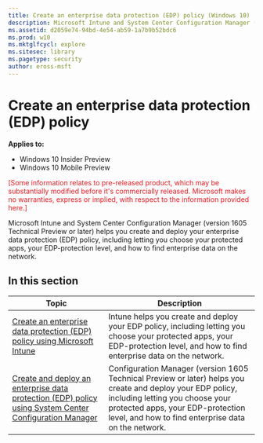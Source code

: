 ```yaml
---
title: Create an enterprise data protection (EDP) policy (Windows 10)
description: Microsoft Intune and System Center Configuration Manager (version 1605 Technical Preview or later) helps you create and deploy your enterprise data protection (EDP) policy, including letting you choose your protected apps, your EDP-protection level, and how to find enterprise data on the network.
ms.assetid: d2059e74-94bd-4e54-ab59-1a7b9b52bdc6
ms.prod: w10
ms.mktglfcycl: explore
ms.sitesec: library
ms.pagetype: security
author: eross-msft
---
```


# Create an enterprise data protection (EDP) policy
**Applies to:**

-   Windows 10 Insider Preview
-   Windows 10 Mobile Preview

<span style="color:#ED1C24;">[Some information relates to pre-released product, which may be substantially modified before it's commercially released. Microsoft makes no warranties, express or implied, with respect to the information provided here.]</span>

Microsoft Intune and System Center Configuration Manager (version 1605 Technical Preview or later) helps you create and deploy your enterprise data protection (EDP) policy, including letting you choose your protected apps, your EDP-protection level, and how to find enterprise data on the network.

## In this section
|Topic |Description |
|------|------------|
|[Create an enterprise data protection (EDP) policy using Microsoft Intune](create-edp-policy-using-intune.md) |Intune helps you create and deploy your EDP policy, including letting you choose your protected apps, your EDP-protection level, and how to find enterprise data on the network. |
|[Create and deploy an enterprise data protection (EDP) policy using System Center Configuration Manager](create-edp-policy-using-sccm.md) |Configuration Manager (version 1605 Technical Preview or later) helps you create and deploy your EDP policy, including letting you choose your protected apps, your EDP-protection level, and how to find enterprise data on the network. |
 

 

 





